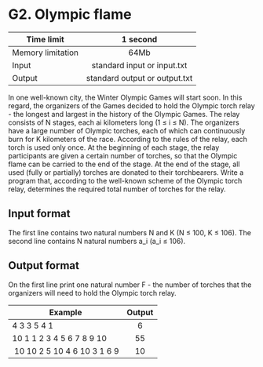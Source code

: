 # G2. Olympic flame


| Time limit     | 1 second           |
| ------------- |:-------------:|
|  Memory limitation   | 64Mb| 
| Input  | standard input or input.txt | 
| Output | standard output or output.txt | 

In one well-known city, the Winter Olympic Games will start soon. In this regard, the organizers of the Games decided to hold the Olympic torch relay - the longest and largest in the history of the Olympic Games. The relay consists of N stages, each ai kilometers long (1 ≤ i ≤ N). The organizers have a large number of Olympic torches, each of which can continuously burn for K kilometers of the race. According to the rules of the relay, each torch is used only once. At the beginning of each stage, the relay participants are given a certain number of torches, so that the Olympic flame can be carried to the end of the stage. At the end of the stage, all used (fully or partially) torches are donated to their torchbearers.
Write a program that, according to the well-known scheme of the Olympic torch relay, determines the required total number of torches for the relay.

## **Input format**

The first line contains two natural numbers N and K (N ≤ 100, K ≤ 106).
The second line contains N natural numbers a_i (a_i ≤ 106).

## **Output format**

On the first line print one natural number F - the number of torches that the organizers will need to hold the Olympic torch relay.


| Example    | Output        |
| ------------- |:-------------:|
|  4 3 3 5 4 1| 6 |
| 10 1 1 2 3 4 5 6 7 8 9 10 | 55 |
| 10 10 2 5 10 4 6 10 3 1 6 9| 10 |



